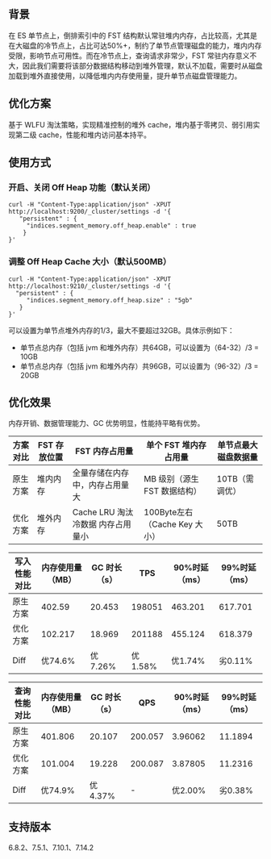 ## 背景
在 ES 单节点上，倒排索引中的 FST 结构默认常驻堆内内存，占比较高，尤其是在大磁盘的冷节点上，占比可达50%+，制约了单节点管理磁盘的能力，堆内内存受限，影响节点可用性。而在冷节点上，查询请求非常少，FST 常驻内存意义不大，因此我们需要将该部分数据结构移动到堆外管理，默认不加载，需要时从磁盘加载到堆外直接使用，以降低堆内内存使用量，提升单节点磁盘管理能力。  

## 优化方案
基于 WLFU 淘汰策略，实现精准控制的堆外 cache，堆内基于零拷贝、弱引用实现第二级 cache，性能和堆内访问基本持平。

## 使用方式
### 开启、关闭 Off Heap 功能（默认关闭）
```
curl -H "Content-Type:application/json" -XPUT http://localhost:9200/_cluster/settings -d '{
   "persistent" : {
     "indices.segment_memory.off_heap.enable" : true
    }
}'
```

### 调整 Off Heap Cache 大小（默认500MB）
```
curl -H "Content-Type:application/json" -XPUT http://localhost:9210/_cluster/settings -d '{
  "persistent" : {
     "indices.segment_memory.off_heap.size" : "5gb"
   }
}'
```
 可以设置为单节点堆外内存的1/3，最大不要超过32GB。具体示例如下：
- 单节点总内存（包括 jvm 和堆外内存）共64GB，可以设置为（64-32）/3 = 10GB
- 单节点总内存（包括 jvm 和堆外内存）共96GB，可以设置为（96-32）/3 = 20GB

## 优化效果
内存开销、数据管理能力、GC 优势明显，性能持平略有优势。

| 方案对比 | FST **存放位置** | FST 内存占用量                      | **单个 FST 堆内存占用量**       | **单节点最大磁盘数据量** |
| -------- | ---------------- | ---------------------------------- | ------------------------------- | ------------------------ |
| 原生方案 | 堆内内存         | 全量存储在内存中，内存占用量大     | MB 级别（源生 FST 数据结构）    | 10TB（需调优）         |
| 优化方案 | 堆外内存         | Cache LRU 淘汰冷数据  内存占用量小 | 100Byte左右（Cache Key 大小） | 50TB                     |

| 写入性能对比 | 内存使用量（MB） | GC 时长（s） | TPS     | 90%时延（ms） | 99%时延（ms） |
| ------------ | ---------------- | ----------- | ------- | ------------- | ------------- |
| 原生方案     | 402.59           | 20.453      | 198051  | 463.201       | 617.701       |
| 优化方案     | 102.217          | 18.969      | 201188  | 455.124       | 618.379       |
| Diff         | 优74.6%          | 优7.26%     | 优1.58% | 优1.74%       | 劣0.11%       |

| 查询性能对比 | **内存使用量（MB）** | **GC 时长（s）** | **QPS** | 90%时延（ms） | 99%时延（ms） |
| ------------ | -------------------- | --------------- | ------- | ------------- | ------------- |
| 原生方案     | 401.806              | 20.107          | 200.057 | 3.96062       | 11.1894       |
| 优化方案     | 101.004              | 19.228          | 200.087 | 3.87805       | 11.2316       |
| Diff         | 优74.9%              | 优4.37%         | -       | 优2.00%       | 劣0.38%       |

## 支持版本
6.8.2、7.5.1、7.10.1、7.14.2
